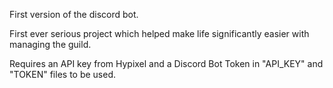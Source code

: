 First version of the discord bot.

First ever serious project which helped make life significantly easier with managing the guild.


Requires an API key from Hypixel and a Discord Bot Token in "API_KEY" and "TOKEN" files to be used.
